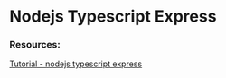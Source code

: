 # Nodejs Typescript Express

### Resources:
[Tutorial - nodejs typescript express](https://khalilstemmler.com/blogs/typescript/node-starter-project/)